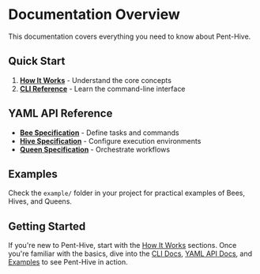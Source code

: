 # Documentation Overview

This documentation covers everything you need to know about Pent-Hive.

## Quick Start

1. **[How It Works](how_it_works.md)** - Understand the core concepts
2. **[CLI Reference](cli_docs.md)** - Learn the command-line interface

## YAML API Reference

- **[Bee Specification](api/bee_spec.md)** - Define tasks and commands
- **[Hive Specification](api/hive_spec.md)** - Configure execution environments
- **[Queen Specification](api/queen_spec.md)** - Orchestrate workflows

## Examples

Check the `example/` folder in your project for practical examples of Bees, Hives, and Queens.

## Getting Started

If you're new to Pent-Hive, start with the [How It Works](how_it_works.md) sections. Once you're familiar with the basics, dive into the [CLI Docs](cli_docs.md), [YAML API Docs](api/bee_spec.md), and [Examples](/examples/basic_usage.md) to see Pent-Hive in action.

